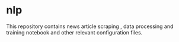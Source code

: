 # nlp

This repository contains news article scraping , data processing and training notebook and other relevant configuration files.
